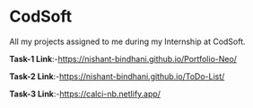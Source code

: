 # CodSoft
All my projects assigned to me during my Internship at CodSoft.

**Task-1 Link**:-https://nishant-bindhani.github.io/Portfolio-Neo/

**Task-2 Link**:-https://nishant-bindhani.github.io/ToDo-List/

**Task-3 Link**:-https://calci-nb.netlify.app/
